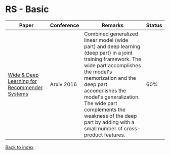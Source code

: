 # RS - Basic
|Paper|Conference|Remarks|Status
|--|--|--|--|
|[Wide & Deep Learning for Recommender Systems](https://arxiv.org/pdf/1606.07792.pdf)|Arxiv 2016|Combined generalized linear model (wide part) and deep learning (deep part) in a joint training framework. The wide part accomplishes the model's memorization and the deep part accomplishes the model's generalization. The wide part complements the weakness of the deep part by adding with a small number of cross-product features.|60%|


[Back to index](../README.md)
<!--stackedit_data:
eyJoaXN0b3J5IjpbLTEzNzE3OTU4MzIsMjIwNjI2MDIxLC03MD
M3MjQ5MjddfQ==
-->